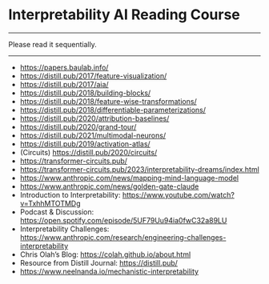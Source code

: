 # Interpretability AI Reading Course

---

Please read it sequentially.

---

* https://papers.baulab.info/ 
* https://distill.pub/2017/feature-visualization/
* https://distill.pub/2017/aia/
* https://distill.pub/2018/building-blocks/
* https://distill.pub/2018/feature-wise-transformations/
* https://distill.pub/2018/differentiable-parameterizations/
* https://distill.pub/2020/attribution-baselines/
* https://distill.pub/2020/grand-tour/
* https://distill.pub/2021/multimodal-neurons/
* https://distill.pub/2019/activation-atlas/ 
* (Circuits) https://distill.pub/2020/circuits/
* https://transformer-circuits.pub/
* https://transformer-circuits.pub/2023/interpretability-dreams/index.html 
* https://www.anthropic.com/news/mapping-mind-language-model 
* https://www.anthropic.com/news/golden-gate-claude 
* Introduction to Interpretability: https://www.youtube.com/watch?v=TxhhMTOTMDg
* Podcast & Discussion: https://open.spotify.com/episode/5UF79Uu94ia0fwC32a89LU
* Interpretability Challenges: https://www.anthropic.com/research/engineering-challenges-interpretability
* Chris Olah’s Blog: https://colah.github.io/about.html
* Resource from Distill Journal: https://distill.pub/ 
* https://www.neelnanda.io/mechanistic-interpretability   
